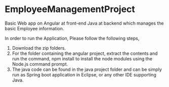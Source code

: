 # EmployeeManagementProject
Basic Web app on Angular at front-end Java at backend which manages the basic Employee information.

In order to run the Application, Please follow the following steps,
1. Download the zip folders.
2. For the folder containing the angular project, extract the contents and run the command, npm install to install the node modules using the Node.js command prompt.
3. The java code can be found in the java project folder and can be simply run as Spring boot application in Eclipse, or any other IDE supporting Java.

